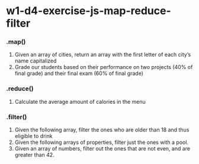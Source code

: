 # w1-d4-exercise-js-map-reduce-filter

### .map()

1. Given an array of cities, return an array with the first letter of each city’s name capitalized
2. Grade our students based on their performance on two projects (40% of final grade) and their final exam (60% of final grade)

### .reduce()

1. Calculate the average amount of calories in the menu

### .filter()

1. Given the following array, filter the ones who are older than 18 and thus eligible to drink
2. Given the following arrays of properties, filter just the ones with a pool.
3. Given an array of numbers, filter out the ones that are not even, and are greater than 42.
